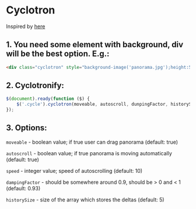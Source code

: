 # Cyclotron
Inspired by [here](https://github.com/mahonnaise/cyclotron)

## 1. You need some element with background, div will be the best option. E.g.:

```html
<div class="cyclotron" style="background-image('panorama.jpg');height:512px"></div>
```

## 2. Cyclotronify:

```javascript
$(document).ready(function ($) {
	$('.cycle').cyclotron(moveable, autoscroll, dunpingFactor, historySize);
});
```

## 3. Options:

`moveable` - boolean value; if true user can drag panorama (default: true)

`autoscroll` - boolean value; if true panorama is moving automatically (default: true)

`speed` - integer value; speed of autoscrolling (default: 10)

`dampingFactor` - should be somewhere around 0.9, should be > 0 and < 1 (default: 0.93)

`historySize` - size of the array which stores the deltas (default: 5)

